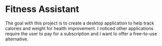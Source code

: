 # Fitness Assistant
The goal with this project is to create a desktop application to help track calories and weight for health improvement. I noticed other applications require the user to pay for a subscription and I want to offer a free-to-use alternative.
